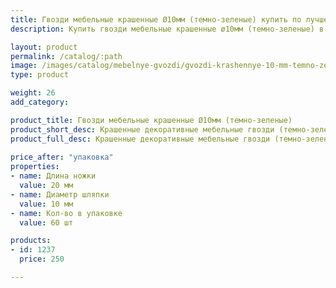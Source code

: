```yaml
---
title: Гвозди мебельные крашенные Ø10мм (темно-зеленые) купить по лучшей цене с доставкой - Поролоныч
description: Купить гвозди мебельные крашенные ø10мм (темно-зеленые) в розницу с доставкой по Москве в интернет-магазине Поролоныча.

layout: product
permalink: /catalog/:path
image: /images/catalog/mebelnye-gvozdi/gvozdi-krashennye-10-mm-temno-zelenye-01_1600w.jpg
type: product

weight: 26
add_category: 

product_title: Гвозди мебельные крашенные Ø10мм (темно-зеленые)
product_short_desc: Крашенные декоративные мебельные гвозди (темно-зеленые). Диаметр шляпки 10 мм, длина ножки 20 мм.
product_full_desc: Крашенные декоративные мебельные гвозди (темно-зеленые). Диаметр шляпки 10 мм, длина ножки 20 мм.
        
price_after: "упаковка"
properties:
- name: Длина ножки
  value: 20 мм
- name: Диаметр шляпки
  value: 10 мм
- name: Кол-во в упаковке
  value: 60 шт

products:
- id: 1237
  price: 250

---
```


